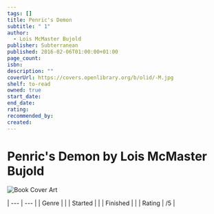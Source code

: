 ```yaml
---
tags: []
title: Penric's Demon
subtitle: " 1"
author:
  - Lois McMaster Bujold
publisher: Subterranean
published: 2016-02-06T01:00:00+01:00
page_count: 
isbn: 
description: ""
coverUrl: https://covers.openlibrary.org/b/olid/-M.jpg
shelf: to-read
owned: true
start_date: 
end_date: 
rating: 
recommended_by: 
created: 
---
```


# Penric's Demon by Lois McMaster Bujold

![Book Cover Art](https://covers.openlibrary.org/b/olid/-M.jpg)


| --- | --- |
| Genre |  |
| Started |  |
| Finished |  |
| Rating | /5 |

